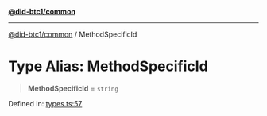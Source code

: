 [**@did-btc1/common**](../README.md)

***

[@did-btc1/common](../globals.md) / MethodSpecificId

# Type Alias: MethodSpecificId

> **MethodSpecificId** = `string`

Defined in: [types.ts:57](https://github.com/dcdpr/did-btc1-js/blob/751aedd75738c26882a2149e644ae32b9e424707/packages/common/src/types.ts#L57)
